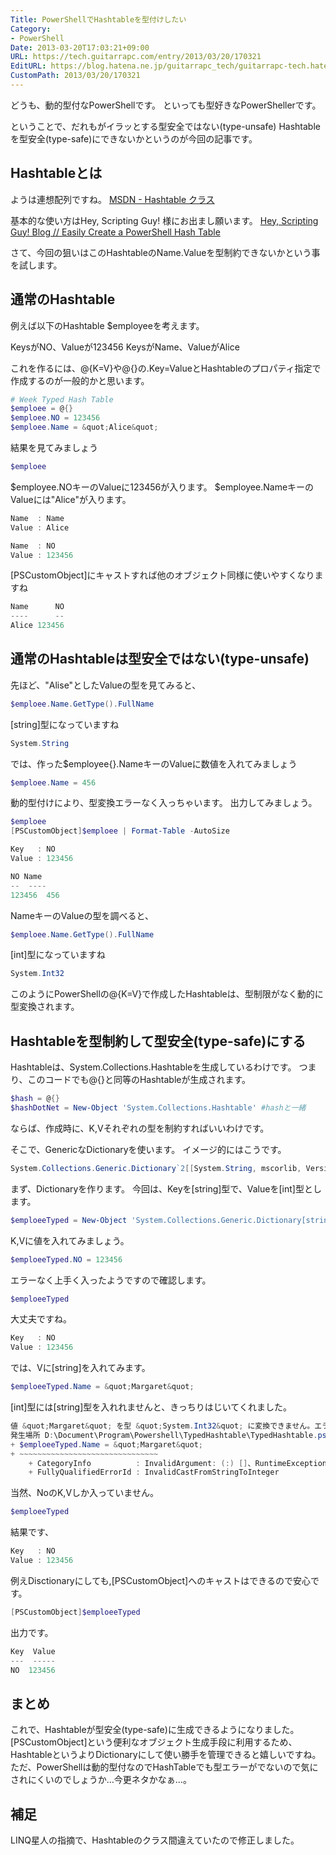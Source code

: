 ```yaml
---
Title: PowerShellでHashtableを型付けしたい
Category:
- PowerShell
Date: 2013-03-20T17:03:21+09:00
URL: https://tech.guitarrapc.com/entry/2013/03/20/170321
EditURL: https://blog.hatena.ne.jp/guitarrapc_tech/guitarrapc-tech.hatenablog.com/atom/entry/11696248318757675518
CustomPath: 2013/03/20/170321
---
```


どうも、動的型付なPowerShellです。
といっても型好きなPowerShellerです。

ということで、だれもがイラッとする型安全ではない(type-unsafe) Hashtableを型安全(type-safe)にできないかというのが今回の記事です。



## Hashtableとは
ようは連想配列ですね。
<a href="http://msdn.microsoft.com/ja-jp/library/system.collections.hashtable(v=vs.80).aspx" target="_blank">MSDN - Hashtable クラス</a>

基本的な使い方はHey, Scripting Guy! 様にお出まし願います。
<a href="http://blogs.technet.com/b/heyscriptingguy/archive/2011/10/15/automatically-create-a-powershell-hash-table-10-15-11.aspx" target="_blank">Hey, Scripting Guy! Blog // Easily Create a PowerShell Hash Table</a>

さて、今回の狙いはこのHashtableのName.Valueを型制約できないかという事を試します。

## 通常のHashtable
例えば以下のHashtable $employeeを考えます。

KeysがNO、Valueが123456
KeysがName、ValueがAlice

これを作るには、@{K=V}や@{}の.Key=ValueとHashtableのプロパティ指定で作成するのが一般的かと思います。

```ps1
# Week Typed Hash Table
$emploee = @{}
$emploee.NO = 123456
$emploee.Name = &quot;Alice&quot;
```


結果を見てみましょう

```ps1
$emploee
```


$employee.NOキーのValueに123456が入ります。
$employee.NameキーのValueには"Alice"が入ります。

```ps1
Name  : Name
Value : Alice

Name  : NO
Value : 123456
```


[PSCustomObject]にキャストすれば他のオブジェクト同様に使いやすくなりますね

```ps1
Name      NO
----      --
Alice 123456
```



## 通常のHashtableは型安全ではない(type-unsafe)
先ほど、"Alise"としたValueの型を見てみると、

```ps1
$emploee.Name.GetType().FullName
```


[string]型になっていますね

```ps1
System.String
```


では、作った$employee{}.NameキーのValueに数値を入れてみましょう

```ps1
$emploee.Name = 456
```


動的型付けにより、型変換エラーなく入っちゃいます。
出力してみましょう。

```ps1
$emploee
[PSCustomObject]$emploee | Format-Table -AutoSize
```



```ps1
Key   : NO
Value : 123456
```


```ps1
NO Name
--  ----
123456  456
```


NameキーのValueの型を調べると、

```ps1
$emploee.Name.GetType().FullName
```


[int]型になっていますね

```ps1
System.Int32
```

このようにPowerShellの@{K=V}で作成したHashtableは、型制限がなく動的に型変換されます。

## Hashtableを型制約して型安全(type-safe)にする
Hashtableは、System.Collections.Hashtableを生成しているわけです。
つまり、このコードでも@{}と同等のHashtableが生成されます。

```ps1
$hash = @{}
$hashDotNet = New-Object 'System.Collections.Hashtable' #hashと一緒
```


ならば、作成時に、K,Vそれぞれの型を制約すればいいわけです。

そこで、GenericなDictionaryを使います。
イメージ的にはこうです。

```ps1
System.Collections.Generic.Dictionary`2[[System.String, mscorlib, Version=4.0.0.0, Culture=neutral, PublicKeyToken=b77a5c561934e089],[System.Int32, mscorlib, Version=4.0.0.0, Culture=neutral, PublicKeyToken=b77a5c561934e089]]
```


まず、Dictionaryを作ります。
今回は、Keyを[string]型で、Valueを[int]型とします。

```ps1
$emploeeTyped = New-Object 'System.Collections.Generic.Dictionary[string, int]'
```


K,Vに値を入れてみましょう。

```ps1
$emploeeTyped.NO = 123456
```


エラーなく上手く入ったようですので確認します。

```ps1
$emploeeTyped
```


大丈夫ですね。

```ps1
Key   : NO
Value : 123456
```


では、Vに[string]を入れてみます。

```ps1
$emploeeTyped.Name = &quot;Margaret&quot;
```


[int]型には[string]型を入れれませんと、きっちりはじいてくれました。

```ps1
値 &quot;Margaret&quot; を型 &quot;System.Int32&quot; に変換できません。エラー: &quot;入力文字列の形式が正しくありません。&quot;
発生場所 D:\Document\Program\Powershell\TypedHashtable\TypedHashtable.ps1:17 文字:1
+ $emploeeTyped.Name = &quot;Margaret&quot;
+ ~~~~~~~~~~~~~~~~~~~~~~~~~~~~~~~
	+ CategoryInfo          : InvalidArgument: (:) []、RuntimeException
	+ FullyQualifiedErrorId : InvalidCastFromStringToInteger
```


当然、NoのK,Vしか入っていません。

```ps1
$emploeeTyped
```


結果です、

```ps1
Key   : NO
Value : 123456
```


例えDisctionaryにしても,[PSCustomObject]へのキャストはできるので安心です。

```ps1
[PSCustomObject]$emploeeTyped
```


出力です。

```ps1
Key  Value
---  -----
NO  123456
```


## まとめ
これで、Hashtableが型安全(type-safe)に生成できるようになりました。
[PSCustomObject]という便利なオブジェクト生成手段に利用するため、HashtableというよりDictionaryにして使い勝手を管理できると嬉しいですね。
ただ、PowerShellは動的型付なのでHashTableでも型エラーがでないので気にされにくいのでしょうか…今更ネタかなぁ…。

## 補足
LINQ星人の指摘で、Hashtableのクラス間違えていたので修正しました。
